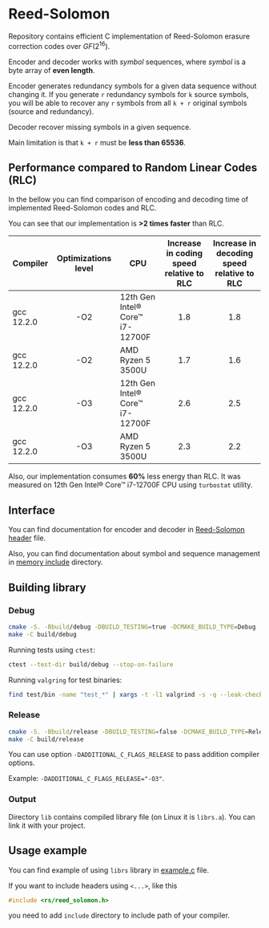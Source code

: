 # Reed-Solomon

Repository contains efficient C implementation of Reed-Solomon erasure correction codes over $GF\left(2^{16}\right)$.

Encoder and decoder works with *symbol* sequences, where _symbol_ is a byte array of **even length**.

Encoder generates redundancy symbols for a given data sequence without changing it.
If you generate `r` redundancy symbols for `k` source symbols, you will be able to recover any `r` symbols from all `k + r` original symbols (source and redundancy).

Decoder recover missing symbols in a given sequence.

Main limitation is that `k + r` must be **less than 65536**.

## Performance compared to Random Linear Codes (RLC)

In the bellow you can find comparison of encoding and decoding time of implemented Reed-Solomon codes and RLC.

You can see that our implementation is **>2 times faster** than RLC.

| Compiler   | Optimizations level | CPU                             | Increase in coding speed relative to RLC | Increase in decoding speed relative to RLC |
|------------|:-------------------:|---------------------------------|:----------------------------------------:|:------------------------------------------:|
| gcc 12.2.0 | -O2                 | 12th Gen Intel® Core™ i7-12700F | 1.8                                      | 1.8                                        |
| gcc 12.2.0 | -O2                 | AMD Ryzen 5 3500U               | 1.7                                      | 1.6                                        |
| gcc 12.2.0 | -O3                 | 12th Gen Intel® Core™ i7-12700F | 2.6                                      | 2.5                                        |
| gcc 12.2.0 | -O3                 | AMD Ryzen 5 3500U               | 2.3                                      | 2.2                                        |

Also, our implementation consumes **60%** less energy than RLC. It was measured on 12th Gen Intel® Core™ i7-12700F CPU using `turbostat` utility.

## Interface

You can find documentation for encoder and decoder in [Reed-Solomon header](./include/rs/reed_solomon.h) file.

Also, you can find documentation about symbol and sequence management in [memory include](./include/memory/) directory.

## Building library

### Debug

```sh
cmake -S. -Bbuild/debug -DBUILD_TESTING=true -DCMAKE_BUILD_TYPE=Debug
make -C build/debug
```

Running tests using `ctest`:

```sh
ctest --test-dir build/debug --stop-on-failure
```

Running `valgring` for test binaries:

```sh
find test/bin -name "test_*" | xargs -t -l1 valgrind -s -q --leak-check=full
```

### Release

```sh
cmake -S. -Bbuild/release -DBUILD_TESTING=false -DCMAKE_BUILD_TYPE=Release
make -C build/release
```

You can use option `-DADDITIONAL_C_FLAGS_RELEASE` to pass addition compiler options.

Example: `-DADDITIONAL_C_FLAGS_RELEASE="-O3"`.

### Output

Directory `lib` contains compiled library file (on Linux it is `librs.a`). You can link it with your project.

## Usage example

You can find example of using `librs` library in [example.c](./src/example.c) file.

If you want to include headers using `<...>`, like this

```c
#include <rs/reed_solomon.h>
```

you need to add `include` directory to include path of your compiler.
